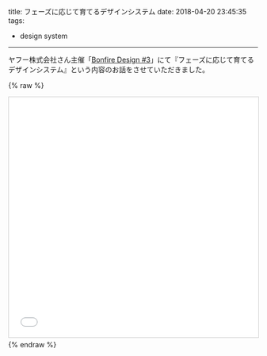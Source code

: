 title: フェーズに応じて育てるデザインシステム
date: 2018-04-20 23:45:35
tags:
  - design system
---

ヤフー株式会社さん主催「[Bonfire Design #3](https://yj-meetup.connpass.com/event/83635/)」にて『フェーズに応じて育てるデザインシステム』という内容のお話をさせていただきました。

{% raw %}
<iframe src="//www.slideshare.net/slideshow/embed_code/key/iJaDs1gFiT1DjP" width="595" height="485" frameborder="0" marginwidth="0" marginheight="0" scrolling="no" style="border:1px solid #CCC; border-width:1px; margin-bottom:5px; max-width: 100%;" allowfullscreen> </iframe>
{% endraw %}